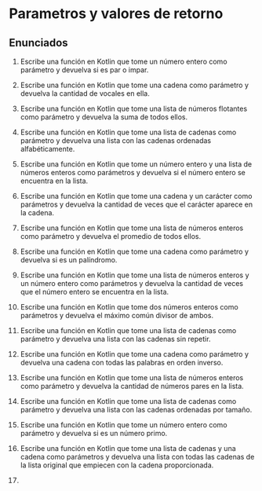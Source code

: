 # Parametros y valores de retorno

## Enunciados

1. Escribe una función en Kotlin que tome un número entero como parámetro y devuelva si es par o impar.

1. Escribe una función en Kotlin que tome una cadena como parámetro y devuelva la cantidad de vocales en ella.

1. Escribe una función en Kotlin que tome una lista de números flotantes como parámetro y devuelva la suma de todos ellos.

1. Escribe una función en Kotlin que tome una lista de cadenas como parámetro y devuelva una lista con las cadenas ordenadas alfabéticamente.

1. Escribe una función en Kotlin que tome un número entero y una lista de números enteros como parámetros y devuelva si el número entero se encuentra en la lista.

1. Escribe una función en Kotlin que tome una cadena y un carácter como parámetros y devuelva la cantidad de veces que el carácter aparece en la cadena.

1. Escribe una función en Kotlin que tome una lista de números enteros como parámetro y devuelva el promedio de todos ellos.

1. Escribe una función en Kotlin que tome una cadena como parámetro y devuelva si es un palíndromo.

1. Escribe una función en Kotlin que tome una lista de números enteros y un número entero como parámetros y devuelva la cantidad de veces que el número entero se encuentra en la lista.

1. Escribe una función en Kotlin que tome dos números enteros como parámetros y devuelva el máximo común divisor de ambos.

1. Escribe una función en Kotlin que tome una lista de cadenas como parámetro y devuelva una lista con las cadenas sin repetir.

1. Escribe una función en Kotlin que tome una cadena como parámetro y devuelva una cadena con todas las palabras en orden inverso.

1. Escribe una función en Kotlin que tome una lista de números enteros como parámetro y devuelva la cantidad de números pares en la lista.

1. Escribe una función en Kotlin que tome una lista de cadenas como parámetro y devuelva una lista con las cadenas ordenadas por tamaño.

1. Escribe una función en Kotlin que tome un número entero como parámetro y devuelva si es un número primo.

1. Escribe una función en Kotlin que tome una lista de cadenas y una cadena como parámetros y devuelva una lista con todas las cadenas de la lista original que empiecen con la cadena proporcionada.
1. 